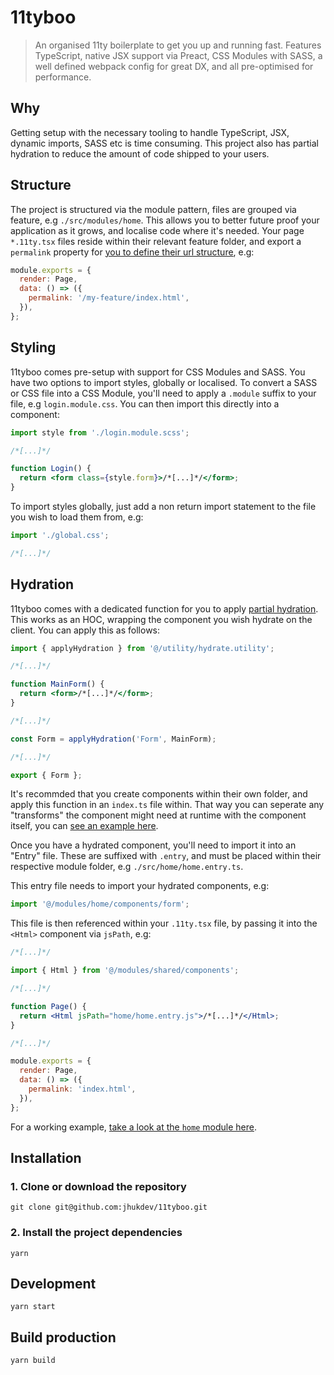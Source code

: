 # 11tyboo

> An organised 11ty boilerplate to get you up and running fast. Features TypeScript, native JSX support via Preact, CSS Modules with SASS, a well defined webpack config for great DX, and all pre-optimised for performance.

## Why

Getting setup with the necessary tooling to handle TypeScript, JSX, dynamic imports, SASS etc is time consuming. This project also has partial hydration to reduce the amount of code shipped to your users.

## Structure

The project is structured via the module pattern, files are grouped via feature, e.g `./src/modules/home`. This allows you to better future proof your application as it grows, and localise code where it's needed. Your page `*.11ty.tsx` files reside within their relevant feature folder, and export a `permalink` property for [you to define their url structure](https://github.com/jhukdev/11tyboo/blob/master/src/modules/home/home.11ty.tsx#L50), e.g:

```javascript
module.exports = {
  render: Page,
  data: () => ({
    permalink: '/my-feature/index.html',
  }),
};
```

## Styling

11tyboo comes pre-setup with support for CSS Modules and SASS. You have two options to import styles, globally or localised. To convert a SASS or CSS file into a CSS Module, you'll need to apply a `.module` suffix to your file, e.g `login.module.css`. You can then import this directly into a component:

```jsx
import style from './login.module.scss';

/*[...]*/

function Login() {
  return <form class={style.form}>/*[...]*/</form>;
}
```

To import styles globally, just add a non return import statement to the file you wish to load them from, e.g:

```jsx
import './global.css';

/*[...]*/
```

## Hydration

11tyboo comes with a dedicated function for you to apply [partial hydration](https://www.jameshill.dev/articles/partial-hydration/). This works as an HOC, wrapping the component you wish hydrate on the client. You can apply this as follows:

```jsx
import { applyHydration } from '@/utility/hydrate.utility';

/*[...]*/

function MainForm() {
  return <form>/*[...]*/</form>;
}

/*[...]*/

const Form = applyHydration('Form', MainForm);

/*[...]*/

export { Form };
```

It's recommded that you create components within their own folder, and apply this function in an `index.ts` file within. That way you can seperate any "transforms" the component might need at runtime with the component itself, you can [see an example here](https://github.com/jhukdev/11tyboo/blob/master/src/modules/home/components/form/index.ts).

Once you have a hydrated component, you'll need to import it into an "Entry" file. These are suffixed with `.entry`, and must be placed within their respective module folder, e.g `./src/home/home.entry.ts`.

This entry file needs to import your hydrated components, e.g:

```javascript
import '@/modules/home/components/form';
```

This file is then referenced within your `.11ty.tsx` file, by passing it into the `<Html>` component via `jsPath`, e.g:

```jsx
/*[...]*/

import { Html } from '@/modules/shared/components';

/*[...]*/

function Page() {
  return <Html jsPath="home/home.entry.js">/*[...]*/</Html>;
}

/*[...]*/

module.exports = {
  render: Page,
  data: () => ({
    permalink: 'index.html',
  }),
};
```

For a working example, [take a look at the `home` module here](https://github.com/jhukdev/11tyboo/blob/master/src/modules/home/home.11ty.tsx#L28).

## Installation

### 1. Clone or download the repository

```shell
git clone git@github.com:jhukdev/11tyboo.git
```

### 2. Install the project dependencies

```shell
yarn
```

## Development

```shell
yarn start
```

## Build production

```shell
yarn build
```
